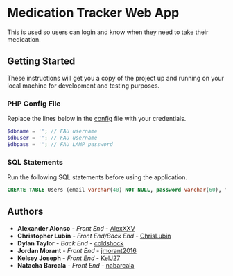 # Medication Tracker Web App

This is used so users can login and know when they need to take their medication.

## Getting Started

These instructions will get you a copy of the project up and running on your local machine for development and testing purposes.

### PHP Config File

Replace the lines below in the [config](https://github.com/ChrisLubin/Medication-Tracker-Web-App/tree/master/App/php/config.php) file with your credentials.

```php
$dbname = ''; // FAU username
$dbuser = ''; // FAU username
$dbpass = ''; // FAU LAMP password
```

### SQL Statements

Run the following SQL statements before using the application.

```sql
CREATE TABLE Users (email varchar(40) NOT NULL, password varchar(60), firstName varchar(20), lastName varchar(20), phone int(15), isDoc bool, PRIMARY KEY(email));
```

## Authors

- **Alexander Alonso** - _Front End_ - [AlexXXV](https://github.com/AlexXXV)
- **Christopher Lubin** - _Front End/Back End_ - [ChrisLubin](https://github.com/ChrisLubin)
- **Dylan Taylor** - _Back End_ - [coldshock](https://github.com/coldshock)
- **Jordan Morant** - _Front End_ - [jmorant2016](https://github.com/jmorant2016)
- **Kelsey Joseph** - _Front End_ - [KelJ27](https://github.com/KelJ27)
- **Natacha Barcala** - _Front End_ - [nabarcala](https://github.com/nabarcala)
